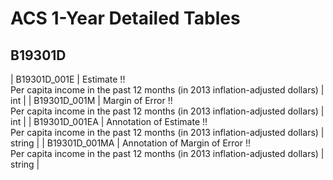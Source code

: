 # ACS 1-Year Detailed Tables

## B19301D

| B19301D_001E | Estimate !!<br>Per capita income in the past 12 months (in 2013 inflation-adjusted dollars) | int |
| B19301D_001M | Margin of Error !!<br>Per capita income in the past 12 months (in 2013 inflation-adjusted dollars) | int |
| B19301D_001EA | Annotation of Estimate !!<br>Per capita income in the past 12 months (in 2013 inflation-adjusted dollars) | string |
| B19301D_001MA | Annotation of Margin of Error !!<br>Per capita income in the past 12 months (in 2013 inflation-adjusted dollars) | string |


